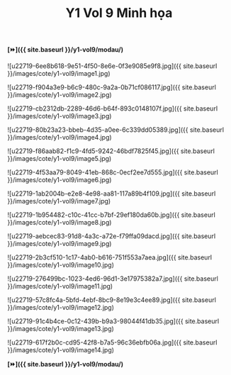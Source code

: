 ﻿---
layout: post
title: Y1 Vol 9 Minh họa
permalink: /y1-vol9/minhhoa/
---

**[⏩]({{ site.baseurl }}/y1-vol9/modau/)**

![u22719-6ee8b618-9e51-4f50-8e6e-0f3e9085e9f8.jpg]({{ site.baseurl }}/images/cote/y1-vol9/image1.jpg)

![u22719-f904a3e9-b6c9-480c-9a2a-0b71cf086117.jpg]({{ site.baseurl }}/images/cote/y1-vol9/image2.jpg)

![u22719-cb2312db-2289-46d6-b64f-893c0148107f.jpg]({{ site.baseurl }}/images/cote/y1-vol9/image3.jpg)

![u22719-80b23a23-bbeb-4d35-a0ee-6c339dd05389.jpg]({{ site.baseurl }}/images/cote/y1-vol9/image4.jpg)

![u22719-f86aab82-f1c9-4fd5-9242-46bdf7825f45.jpg]({{ site.baseurl }}/images/cote/y1-vol9/image5.jpg)

![u22719-4f53aa79-8049-41eb-868c-0ecf2ee7d555.jpg]({{ site.baseurl }}/images/cote/y1-vol9/image6.jpg)

![u22719-1ab2004b-e2e8-4e98-aa81-117a89b4f109.jpg]({{ site.baseurl }}/images/cote/y1-vol9/image7.jpg)

![u22719-1b954482-c10c-41cc-b7bf-29ef180da60b.jpg]({{ site.baseurl }}/images/cote/y1-vol9/image8.jpg)

![u22719-aebcec83-91d8-4a3c-a72e-f79ffa09dacd.jpg]({{ site.baseurl }}/images/cote/y1-vol9/image9.jpg)

![u22719-2b3cf510-1c17-4ab0-b616-751f553a7aea.jpg]({{ site.baseurl }}/images/cote/y1-vol9/image10.jpg)

![u22719-276499bc-1023-4ed6-96d1-3e17975382a7.jpg]({{ site.baseurl }}/images/cote/y1-vol9/image11.jpg)

![u22719-57c8fc4a-5bfd-4ebf-8bc9-8e19e3c4ee89.jpg]({{ site.baseurl }}/images/cote/y1-vol9/image12.jpg)

![u22719-91c4b4ce-0c12-439b-b9a3-98044f41db35.jpg]({{ site.baseurl }}/images/cote/y1-vol9/image13.jpg)

![u22719-617f2b0c-cd95-42f8-b7a5-96c36ebfb06a.jpg]({{ site.baseurl }}/images/cote/y1-vol9/image14.jpg)

**[⏩]({{ site.baseurl }}/y1-vol9/modau/)**
